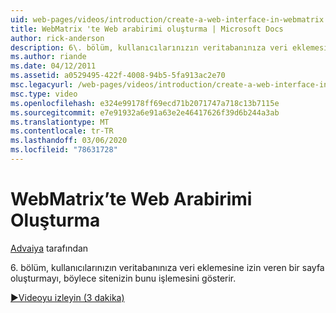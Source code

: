 ```yaml
---
uid: web-pages/videos/introduction/create-a-web-interface-in-webmatrix
title: WebMatrix 'te Web arabirimi oluşturma | Microsoft Docs
author: rick-anderson
description: 6\. bölüm, kullanıcılarınızın veritabanınıza veri eklemesine izin veren bir sayfa oluşturmayı, böylece sitenizin bunu işlemesini gösterir.
ms.author: riande
ms.date: 04/12/2011
ms.assetid: a0529495-422f-4008-94b5-5fa913ac2e70
msc.legacyurl: /web-pages/videos/introduction/create-a-web-interface-in-webmatrix
msc.type: video
ms.openlocfilehash: e324e99178ff69ecd71b2071747a718c13b7115e
ms.sourcegitcommit: e7e91932a6e91a63e2e46417626f39d6b244a3ab
ms.translationtype: MT
ms.contentlocale: tr-TR
ms.lasthandoff: 03/06/2020
ms.locfileid: "78631728"
---
```

# <a name="create-a-web-interface-in-webmatrix"></a>WebMatrix’te Web Arabirimi Oluşturma

[Advaiya](https://twitter.com/Advaiyasolns) tarafından

6\. bölüm, kullanıcılarınızın veritabanınıza veri eklemesine izin veren bir sayfa oluşturmayı, böylece sitenizin bunu işlemesini gösterir.

[&#9654;Videoyu izleyin (3 dakika)](https://channel9.msdn.com/Blogs/ASP-NET-Site-Videos/create-a-web-interface-in-webmatrix)
